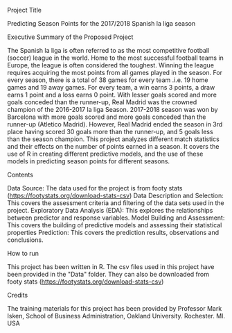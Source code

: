 Project Title

Predicting Season Points for the 2017/2018 Spanish la liga season

Executive Summary of the Proposed Project

The Spanish la liga is often referred to as the most competitive football (soccer) league in the world. Home to the most successful football teams in Europe, the league is often considered the toughest. Winning the league requires acquiring the most points from all games played in the season. For every season, there is a total of 38 games for every team .i.e. 19 home games and 19 away games. For every team, a win earns 3 points, a draw earns 1 point and a loss earns 0 point.
With lesser goals scored and more goals conceded than the runner-up, Real Madrid was the crowned champion of the 2016-2017 la liga Season. 2017-2018 season was won by Barcelona with more goals scored and more goals conceded than the runner-up (Atletico Madrid). However, Real Madrid ended the season in 3rd place having scored 30 goals more than the runner-up, and 5 goals less than the season champion.
This project analyzes different match statistics and their effects on the number of points earned in a season. It covers the use of R in creating different predictive models, and the use of these models in predicting season points for different seasons.

Contents

Data Source: The data used for the project is from footy stats (https://footystats.org/download-stats-csv)
Data Description and Selection: This covers the assessment criteria and filtering of the data sets used in the project.
Exploratory Data Analysis (EDA): This explores the relationships between predictor and response variables.
Model Building and Assessment: This covers the building of predictive models and assessing their statistical properties
Prediction: This covers the prediction results, observations and conclusions.

How to run

This project has been written in R. The csv files used in this project have been provided in the "Data" folder. They can also be downloaded from footy stats (https://footystats.org/download-stats-csv)

Credits

The training materials for this project has been provided by Professor Mark Isken, School of Business Administration, Oakland University. Rochester. MI. USA
